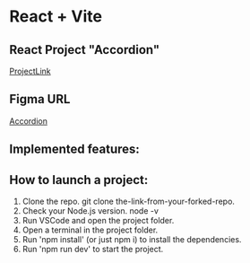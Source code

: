 # React + Vite

## React Project "Accordion"
[ProjectLink](https://vladyslava-buzova.github.io/questions-accordion-04/)

## Figma URL
[Accordion](https://www.figma.com/file/JAphSEbK33OQ5vyGEs5Bea/Accordion?type=design&node-id=0-1&mode=design&t=DWKz5CTapvIql1q2-0)

## Implemented features:


## How to launch a project:
1. Clone the repo.
git clone the-link-from-your-forked-repo.
2. Check your Node.js version.
node -v
3. Run VSCode and open the project folder.
4. Open a terminal in the project folder.
5. Run 'npm install' (or just npm i) to install the dependencies.
6. Run 'npm run dev' to start the project.